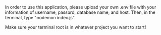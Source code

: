 In order to use this application, please upload your own .env file with your information of username, passord, database name, and host. Then, in the terminal, type "nodemon index.js".

Make sure your terminal root is in whatever project you want to start!